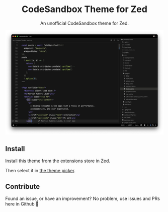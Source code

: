 <div align="center">
  <h1 align="center">CodeSandbox Theme for Zed</h1>
  <p align="center">An unofficial CodeSandbox theme for Zed.</p>
</div>

<img src="./assets/preview.webp" alt="Theme preview in Zed" />

## Install

Install this theme from the extensions store in Zed.

Then select it in [the theme picker](https://zed.dev/docs/themes).

## Contribute
Found an issue, or have an improvement? No problem, use issues and PRs here in Github 📝
